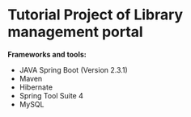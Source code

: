 # Tutorial Project of Library management portal


**Frameworks and tools:**

- JAVA Spring Boot (Version 2.3.1)
- Maven
- Hibernate
- Spring Tool Suite 4
- MySQL


